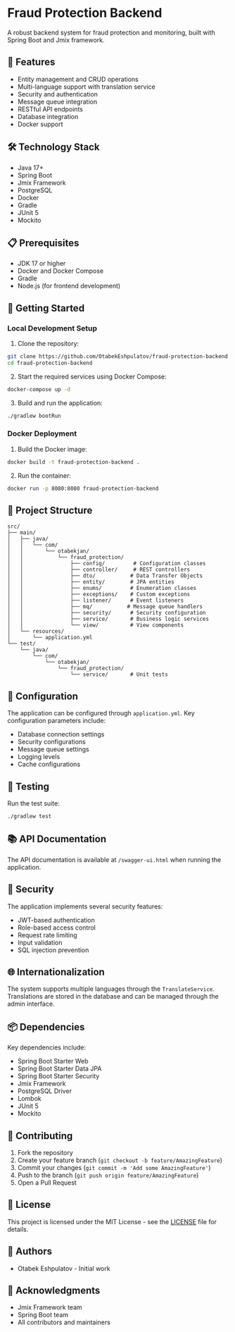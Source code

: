 # Fraud Protection Backend

A robust backend system for fraud protection and monitoring, built with Spring Boot and Jmix framework.

## 🚀 Features

- Entity management and CRUD operations
- Multi-language support with translation service
- Security and authentication
- Message queue integration
- RESTful API endpoints
- Database integration
- Docker support

## 🛠️ Technology Stack

- Java 17+
- Spring Boot
- Jmix Framework
- PostgreSQL
- Docker
- Gradle
- JUnit 5
- Mockito

## 📋 Prerequisites

- JDK 17 or higher
- Docker and Docker Compose
- Gradle
- Node.js (for frontend development)

## 🚀 Getting Started

### Local Development Setup

1. Clone the repository:
```bash
git clone https://github.com/OtabekEshpulatov/fraud-protection-backend
cd fraud-protection-backend
```

2. Start the required services using Docker Compose:
```bash
docker-compose up -d
```

3. Build and run the application:
```bash
./gradlew bootRun
```

### Docker Deployment

1. Build the Docker image:
```bash
docker build -t fraud-protection-backend .
```

2. Run the container:
```bash
docker run -p 8080:8080 fraud-protection-backend
```

## 📁 Project Structure

```
src/
├── main/
│   ├── java/
│   │   └── com/
│   │       └── otabekjan/
│   │           └── fraud_protection/
│   │               ├── config/         # Configuration classes
│   │               ├── controller/     # REST controllers
│   │               ├── dto/           # Data Transfer Objects
│   │               ├── entity/        # JPA entities
│   │               ├── enums/         # Enumeration classes
│   │               ├── exceptions/    # Custom exceptions
│   │               ├── listener/      # Event listeners
│   │               ├── mq/           # Message queue handlers
│   │               ├── security/      # Security configuration
│   │               ├── service/       # Business logic services
│   │               └── view/          # View components
│   └── resources/
│       └── application.yml
└── test/
    └── java/
        └── com/
            └── otabekjan/
                └── fraud_protection/
                    └── service/       # Unit tests
```

## 🔧 Configuration

The application can be configured through `application.yml`. Key configuration parameters include:

- Database connection settings
- Security configurations
- Message queue settings
- Logging levels
- Cache configurations

## 🧪 Testing

Run the test suite:

```bash
./gradlew test
```

## 📚 API Documentation

The API documentation is available at `/swagger-ui.html` when running the application.

## 🔐 Security

The application implements several security features:

- JWT-based authentication
- Role-based access control
- Request rate limiting
- Input validation
- SQL injection prevention

## 🌐 Internationalization

The system supports multiple languages through the `TranslateService`. Translations are stored in the database and can be managed through the admin interface.

## 📦 Dependencies

Key dependencies include:

- Spring Boot Starter Web
- Spring Boot Starter Data JPA
- Spring Boot Starter Security
- Jmix Framework
- PostgreSQL Driver
- Lombok
- JUnit 5
- Mockito

## 🤝 Contributing

1. Fork the repository
2. Create your feature branch (`git checkout -b feature/AmazingFeature`)
3. Commit your changes (`git commit -m 'Add some AmazingFeature'`)
4. Push to the branch (`git push origin feature/AmazingFeature`)
5. Open a Pull Request

## 📝 License

This project is licensed under the MIT License - see the [LICENSE](LICENSE) file for details.

## 👥 Authors

- Otabek Eshpulatov - Initial work

## 🙏 Acknowledgments

- Jmix Framework team
- Spring Boot team
- All contributors and maintainers 